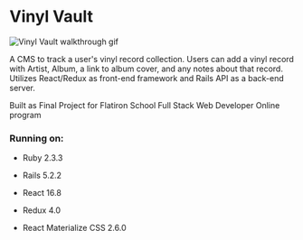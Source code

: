 # Vinyl Vault
![Vinyl Vault walkthrough gif](https://github.com/trav15/trav15.github.io/blob/master/img/vinyl-vault.gif?raw=true)

A CMS to track a user's vinyl record collection. Users can add a vinyl record with Artist, Album, a link to album cover, and any notes about that record.  Utilizes React/Redux as front-end framework and Rails API as a back-end server.

Built as Final Project for Flatiron School Full Stack Web Developer Online program

### Running on:
* Ruby 2.3.3

* Rails 5.2.2

* React 16.8

* Redux 4.0

* React Materialize CSS 2.6.0
